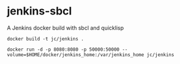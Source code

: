 # jenkins-sbcl
A Jenkins docker build with sbcl and quicklisp

~~~~
docker build -t jc/jenkins .

docker run -d -p 8080:8080 -p 50000:50000 --volume=$HOME/docker/jenkins_home:/var/jenkins_home jc/jenkins
~~~~
